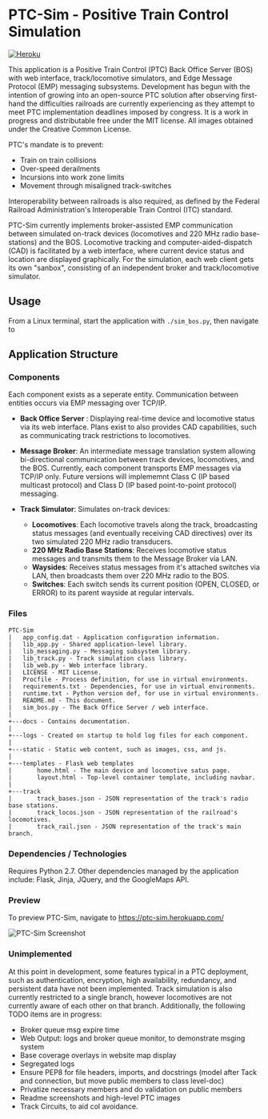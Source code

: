 # PTC-Sim - Positive Train Control Simulation

[![Heroku](http://heroku-badge.herokuapp.com/?app=angularjs-crypto&style=flat&svg=1)](https://ptc-sim.herokuapp.com/)

This application is a Positive Train Control (PTC) Back Office Server (BOS) with web interface, track/locomotive simulators, and Edge Message Protocol (EMP) messaging subsystems. Development has begun with the intention of growing into an open-source PTC solution after observing first-hand the difficulties railroads are currently experiencing as they attempt to meet PTC implementation deadlines imposed by congress. It is a work in progress and distributable free under the MIT license. All images obtained under the Creative Common License.

PTC's mandate is to prevent:

* Train on train collisions
* Over-speed derailments
* Incursions into work zone limits
* Movement through misaligned track-switches
  
Interoperability between railroads is also required, as defined by the Federal Railroad Administration's Interoperable Train Control (ITC) standard.

PTC-Sim currently implements broker-assisted EMP communication between simulated on-track devices (locomotives and 220 MHz radio base-stations) and the BOS. Locomotive tracking and computer-aided-dispatch (CAD) is facilitated by a web interface, where current device status and location are displayed graphically. For the simulation, each web client gets its own "sanbox", consisting of an independent broker and track/locomotive simulator.

## Usage

From a Linux terminal, start the application with `./sim_bos.py`, then navigate to 
  
## Application Structure

### Components

Each component exists as a seperate entity. Communication between entities occurs via EMP messaging over TCP/IP.

* **Back Office Server** : Displaying real-time device and locomotive status via its web interface. Plans exist to also provides CAD capabilities, such as communicating track restrictions to locomotives.

* **Message Broker**: An intermediate message translation system allowing bi-directional communication between track devices, locomotives, and the BOS. Currently, each component transports EMP messages via TCP/IP only. Future versions will implememnt Class C (IP based multicast protocol) and Class D (IP based point-to-point protocol) messaging.

* **Track Simulator**: Simulates on-track devices:  
  * **Locomotives**:  Each locomotive travels along the track, broadcasting status messages (and eventually receiving CAD directives) over its two simulated 220 MHz radio transducers.
  * **220 MHz Radio Base Stations**: Receives locomotive status messages and transmits them to the Message Broker via LAN.
  * **Waysides**: Receives status messages from it's attached switches via LAN, then broadcasts them over 220 MHz radio to the BOS.
  * **Switches**: Each switch sends its current position (OPEN, CLOSED, or ERROR) to its parent wayside at regular intervals.

### Files

```
PTC-Sim
|   app_config.dat - Application configuration information.
|   lib_app.py - Shared application-level library.
|   lib_messaging.py - Messaging subsystem library.  
|   lib_track.py - Track simulation class library.
|   lib_web.py - Web interface library.
|   LICENSE - MIT License.
|   Procfile - Process definition, for use in virtual environments.
|   requirements.txt - Dependencies, for use in virtual environments.
|   runtime.txt - Python version def, for use in virtual environments.
|   README.md - This document.
|   sim_bos.py - The Back Office Server / web interface.
|
+---docs - Contains documentation.
|
+---logs - Created on startup to hold log files for each component.
|
+---static - Static web content, such as images, css, and js.
|
+---templates - Flask web templates
|       home.html - The main device and locomotive satus page. 
|       layout.html - Top-level container template, including navbar.
|
+---track
|       track_bases.json - JSON representation of the track's radio base stations.
|       track_locos.json - JSON representation of the railroad's locomotives.
|       track_rail.json - JSON representation of the track's main branch.
```

### Dependencies / Technologies

Requires Python 2.7.
Other dependencies managed by the application include: Flask, Jinja, JQuery, and the GoogleMaps API.

### Preview

To preview PTC-Sim, navigate to https://ptc-sim.herokuapp.com/

![PTC-Sim Screenshot](https://github.com/dustinfast/PTC-Sim/raw/master/docs/scrnshot.png "PTC-Sim Screenshot")

### Unimplemented

At this point in development, some features typical in a PTC deployment, such as authentication, encryption, high availability, redundancy, and persistent data have not been implemented. Track simulation is also currently restricted to a single branch, however locomotives are not currently aware of each other on that branch. Additionally, the following TODO items are in progress:

* Broker queue msg expire time
* Web Output: logs and broker queue monitor, to demonstrate msging system
* Base coverage overlays in website map display
* Segregated logs
* Ensure PEP8 for file headers, imports, and docstrings (model after Tack and connection, but move public members to class level-doc)  
* Privatize necessary members and do validation on public members
* Readme screenshots and high-level PTC images
* Track Circuits, to aid col avoidance.